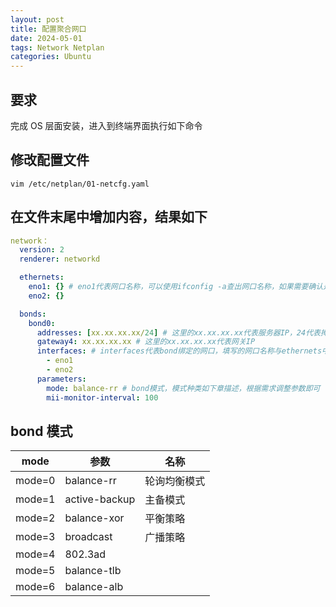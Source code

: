 ```yaml
---
layout: post
title: 配置聚合网口
date: 2024-05-01
tags: Network Netplan
categories: Ubuntu
---
```


## 要求

完成 OS 层面安装，进入到终端界面执行如下命令

## 修改配置文件

```shell
vim /etc/netplan/01-netcfg.yaml
```

## 在文件末尾中增加内容，结果如下

```yaml
network：
  version: 2
  renderer: networkd

  ethernets:
    eno1: {} # eno1代表网口名称，可以使用ifconfig -a查出网口名称，如果需要确认是哪个网口，可以使用ethtool -p [网口名称]，可以在点亮物理机上网口的灯
    eno2: {}

  bonds:
    bond0:
      addresses: [xx.xx.xx.xx/24] # 这里的xx.xx.xx.xx代表服务器IP，24代表掩码位，例如掩码位24对应子网掩码255.255.255.0
      gateway4: xx.xx.xx.xx # 这里的xx.xx.xx.xx代表网关IP
      interfaces: # interfaces代表bond绑定的网口，填写的网口名称与ethernets中所填写的网口名称相同即可
        - eno1
        - eno2
      parameters:
        mode: balance-rr # bond模式，模式种类如下章描述，根据需求调整参数即可
        mii-monitor-interval: 100
```

## bond 模式

| mode   | 参数          | 名称         |
| ------ | ------------- | ------------ |
| mode=0 | balance-rr    | 轮询均衡模式 |
| mode=1 | active-backup | 主备模式     |
| mode=2 | balance-xor   | 平衡策略     |
| mode=3 | broadcast     | 广播策略     |
| mode=4 | 802.3ad       |              |
| mode=5 | balance-tlb   |              |
| mode=6 | balance-alb   |              |
